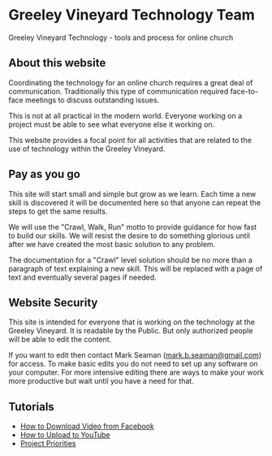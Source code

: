 # Greeley Vineyard Technology Team
Greeley Vineyard Technology - tools and process for online church

## About this website

Coordinating the technology for an online church requires a great deal of communication. 
Traditionally this type of communication required face-to-face meetings to discuss outstanding issues.

This is not at all practical in the modern world.  Everyone working on a project must be able to see
what everyone else it working on.

This website provides a focal point for all activities that are related to the use of technology
within the Greeley Vineyard.

## Pay as you go

This site will start small and simple but grow as we learn.  Each time a new skill is discovered it
will be documented here so that anyone can repeat the steps to get the same results.

We will use the "Crawl, Walk, Run" motto to provide guidance for how fast to build our skills.  We will
resist the desire to do something glorious until after we have created the most basic solution to any
problem.

The documentation for a "Crawl" level solution should be no more than a paragraph of text explaining a
new skill. This will be replaced with a page of text and eventually several pages if needed.

## Website Security

This site is intended for everyone that is working on the technology at the Greeley Vineyard.  It is 
readable by the Public.  But only authorized people will be able to edit the content.

If you want to edit then contact Mark Seaman (mark.b.seaman@gmail.com) for access. To make basic edits
you do not need to set up any software on your computer.  For more intensive editing there are ways to
make your work more productive but wait until you have a need for that.


## Tutorials

* [How to Download Video from Facebook](FacebookDownload)
* [How to Upload to YouTube](YouTubeUpload)
* [Project Priorities](Projects)

